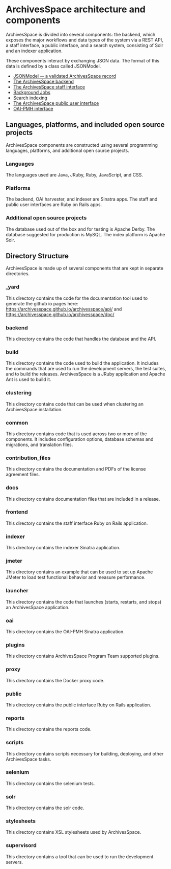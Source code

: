 # ArchivesSpace architecture and components

ArchivesSpace is divided into several components: the backend, which
exposes the major workflows and data types of the system via a
REST API, a staff interface, a public interface, and a search system,
consisting of Solr and an indexer application.

These components interact by exchanging JSON data.  The format of this
data is defined by a class called JSONModel.

* [JSONModel -- a validated ArchivesSpace record](./jsonmodel.md)
* [The ArchivesSpace backend](./backend/README.md)
* [The ArchivesSpace staff interface](./frontend/README.md)
* [Background Jobs](./jobs/README.md)
* [Search indexing](./search/README.md)
* [The ArchivesSpace public user interface](./public/README.md)
* [OAI-PMH interface](./oai-pmh/README.md)

## Languages, platforms, and included open source projects

ArchivesSpace components are constructed using several programming languages, platforms, and additional open source projects.

### Languages

The languages used are Java, JRuby, Ruby, JavaScript, and CSS.

### Platforms

The backend, OAI harvester, and indexer are Sinatra apps. The staff and public user interfaces are Ruby on Rails apps.

### Additional open source projects

The database used out of the box and for testing is Apache Derby. The database suggested for production is MySQL. The index platform is Apache Solr.

## Directory Structure

ArchivesSpace is made up of several components that are kept in separate directories.

### \_yard

This directory contains the code for the documentation tool used to generate the github io pages here: https://archivesspace.github.io/archivesspace/api/ and https://archivesspace.github.io/archivesspace/doc/

### backend

This directory contains the code that handles the database and the API.

### build

This directory contains the code used to build the application. It includes the commands that are used to run the development servers, the test suites, and to build the releases. ArchivesSpace is a JRuby application and Apache Ant is used to build it.

### clustering

This directory contains code that can be used when clustering an ArchivesSpace installation.

### common

This directory contains code that is used across two or more of the components. It includes configuration options, database schemas and migrations, and translation files.

### contribution_files

This directory contains the documentation and PDFs of the license agreement files.

### docs

This directory contains documentation files that are included in a release.

### frontend

This directory contains the staff interface Ruby on Rails application.

### indexer

This directory contains the indexer Sinatra application.

### jmeter

This directory contains an example that can be used to set up Apache JMeter to load test functional behavior and measure performance.

### launcher

This directory contains the code that launches (starts, restarts, and stops) an ArchivesSpace application.

### oai

This directory contains the OAI-PMH Sinatra application.

### plugins

This directory contains ArchivesSpace Program Team supported plugins.

### proxy

This directory contains the Docker proxy code.

### public

This directory contains the public interface Ruby on Rails application.

### reports

This directory contains the reports code.

### scripts

This directory contains scripts necessary for building, deploying, and other ArchivesSpace tasks.

### selenium

This directory contains the selenium tests.

### solr

This directory contains the solr code.

### stylesheets

This directory contains XSL stylesheets used by ArchivesSpace.

### supervisord

This directory contains a tool that can be used to run the development servers.
